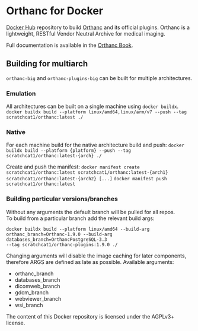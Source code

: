 # Orthanc for Docker

[Docker Hub](https://www.docker.com/) repository to build
[Orthanc](http://www.orthanc-server.com/) and its official
plugins. Orthanc is a lightweight, RESTful Vendor Neutral Archive for
medical imaging.

Full documentation is available in the
[Orthanc Book](http://book.orthanc-server.com/users/docker.html).

## Building for multiarch
`orthanc-big` and `orthanc-plugins-big` can be built for multiple architectures.

### Emulation
All architectures can be built on a single machine using `docker buildx`.
`docker buildx build --platform linux/amd64,linux/arm/v7 --push --tag scratchcat1/orthanc:latest ./`

### Native
For each machine build for the native architecture build and push:
`docker buildx build --platform {platform} --push --tag scratchcat1/orthanc:latest-{arch} ./`

Create and push the manifest:
`docker manifest create scratchcat1/orthanc:latest scratchcat1/orthanc:latest-{arch1} scratchcat1/orthanc:latest-{arch2} [...]`
`docker manifest push scratchcat1/orthanc:latest`

### Building particular versions/branches
Without any arguments the default branch will be pulled for all repos.  
To build from a particular branch add the relevant build args:
```
docker buildx build --platform linux/amd64 --build-arg orthanc_branch=Orthanc-1.9.0 --build-arg databases_branch=OrthancPostgreSQL-3.3
--tag scratchcat1/orthanc-plugins:1.9.0 ./
```
Changing arguments will disable the image caching for later components, therefore ARGS are defined as late as possible.
Available arguments:
- orthanc_branch
- databases_branch
- dicomweb_branch
- gdcm_branch
- webviewer_branch
- wsi_branch

The content of this Docker repository is licensed under the AGPLv3+
license.

